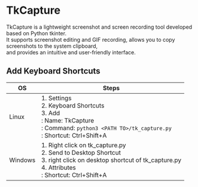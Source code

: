 # TkCapture
TkCapture is a lightweight screenshot and screen recording tool developed based on Python tkinter.   
It supports screenshot editing and GIF recording, allows you to copy screenshots to the system clipboard,   
and provides an intuitive and user-friendly interface.

## Add Keyboard Shortcuts

| OS | Steps |
|--|--|
|Linux| 1. Settings<br>2. Keyboard Shortcuts<br>3. Add<br>: Name: TkCapture<br>: Command: `python3 <PATH TO>/tk_capture.py`<br>: Shortcut: Ctrl+Shift+A |
| Windows| 1. Right click on tk_capture.py<br>2. Send to Desktop Shortcut<br>3. right click on desktop shortcut of tk_capture.py<br>4. Attributes<br>: Shortcut: Ctrl+Shift+A |


